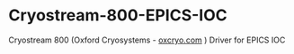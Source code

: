 # Cryostream-800-EPICS-IOC
Cryostream 800 (Oxford Cryosystems - [oxcryo.com](https://www.oxcryo.com/) ) Driver for EPICS IOC


